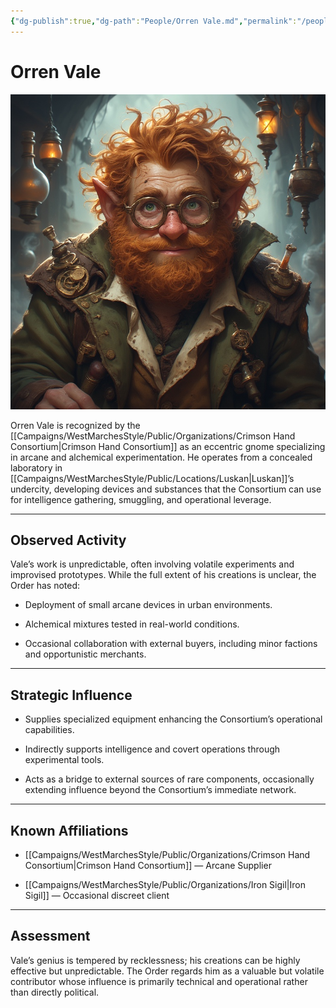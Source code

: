 ```yaml
---
{"dg-publish":true,"dg-path":"People/Orren Vale.md","permalink":"/people/orren-vale/","tags":["NPC","CrimsonHandConsortium"],"dgShowFileTree":true}
---
```


# **Orren Vale**

![Orren_Vale.jpg](/img/user/_assets/WestMarchesStyle/NPC%20Portraits/Orren_Vale.jpg)

Orren Vale is recognized by the [[Campaigns/WestMarchesStyle/Public/Organizations/Crimson Hand Consortium\|Crimson Hand Consortium]] as an eccentric gnome specializing in arcane and alchemical experimentation. He operates from a concealed laboratory in [[Campaigns/WestMarchesStyle/Public/Locations/Luskan\|Luskan]]’s undercity, developing devices and substances that the Consortium can use for intelligence gathering, smuggling, and operational leverage.

---

## Observed Activity

Vale’s work is unpredictable, often involving volatile experiments and improvised prototypes. While the full extent of his creations is unclear, the Order has noted:

- Deployment of small arcane devices in urban environments.
    
- Alchemical mixtures tested in real-world conditions.
    
- Occasional collaboration with external buyers, including minor factions and opportunistic merchants.
    

---

## Strategic Influence

- Supplies specialized equipment enhancing the Consortium’s operational capabilities.
    
- Indirectly supports intelligence and covert operations through experimental tools.
    
- Acts as a bridge to external sources of rare components, occasionally extending influence beyond the Consortium’s immediate network.
    

---

## Known Affiliations

- [[Campaigns/WestMarchesStyle/Public/Organizations/Crimson Hand Consortium\|Crimson Hand Consortium]] — Arcane Supplier
    
- [[Campaigns/WestMarchesStyle/Public/Organizations/Iron Sigil\|Iron Sigil]] — Occasional discreet client
    

---

## Assessment

Vale’s genius is tempered by recklessness; his creations can be highly effective but unpredictable. The Order regards him as a valuable but volatile contributor whose influence is primarily technical and operational rather than directly political.